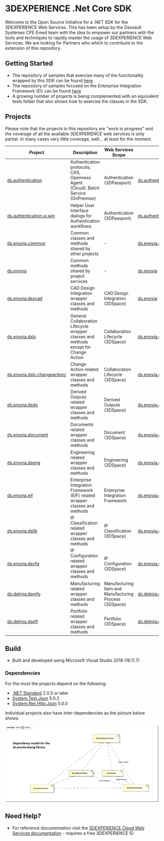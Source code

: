 # 3DEXPERIENCE .Net Core SDK 
Welcome to the Open Source Initiative for a .NET SDK for the 3DEXPERIENCE Web Services. This has been setup by the Dassault Systèmes CPE Emed team with the idea to empower our partners with the tools and techniques to rapidly master the usage of 3DEXPERIENCE Web Services. We are looking for Partners who which to contribute to the extension of this repository.


## Getting Started
 - The repository of samples that exercise many of the functionality wrapped by this SDK can be found [here](https://github.com/3ds-cpe-emed/3dxws-dotnet-samples).
 - The repository of samples focused on the Enterprise Integration Framework (EI) can be found [here](https://github.com/3ds-cpe-emed/3dxws.dotnet.event.samples)
 - A growing number of projects is being complemented with an equivalent tests folder that also shows how to exercise the classes in the SDK.

## Projects

Please note that the projects in this repository are "work in progress" and the coverage of all the available 3DEXPERIENCE web services is only partial. In many cases very little coverage, well... at least for the moment.

| Project | Description | Web Services Scope | Nuget |  
| ------------ | ------- | ------------ | ------- | 
|[ds.authentication](/ds.authentication/)|Authentication protocols; CAS, Openness Agent (Cloud), Batch Service (OnPremise)| Authentication (3DPassport)|[ds.authentication](https://www.nuget.org/packages/ds.authentication/)|
|[ds.authentication.ui.win](/ds.authentication.ui.win/)|Helper User Interface dialogs for Authentication workflows| Authentication (3DPassport)|[ds.authentication.ui.win](https://www.nuget.org/packages/ds.authentication.ui.win/)|
|[ds.enovia.common](/ds.enovia.common/)|Common classes and methods shared by other projects|-|[ds.enovia.common](https://www.nuget.org/packages/ds.enovia.common/)|
|[ds.enovia](/ds.enovia/)|Common methods shared by project services|-|[ds.enovia](https://www.nuget.org/packages/ds.enovia/)|
|[ds.enovia.dsxcad](/ds.enovia.dsxcad/)|CAD Design Integration wrapper classes and methods|CAD Design Integration (3DSpace)|[ds.enovia](https://www.nuget.org/packages/ds.enovia.dsxcad/)|
|[ds.enovia.dslc](/ds.enovia.dslc/)|General Collaboration Lifecycle wrapper classes and methods except for Change Action|Collaboration Lifecycle (3DSpace)|[ds.enovia.dslc](https://www.nuget.org/packages/ds.enovia.dslc/)|
|[ds.enovia.dslc.changeaction/](/ds.enovia.dslc.changeaction)|Change Action related wrapper classes and methods|Collaboration Lifecycle (3DSpace)|[ds.enovia.dslc.changeaction](https://www.nuget.org/packages/ds.enovia.dslc.changeaction/)|
|[ds.enovia.dsdo](/ds.enovia.dsdo/)|Derived Outputs related wrapper classes and methods|Derived Outputs (3DSpace)|[ds.enovia.dsdo](https://www.nuget.org/packages/ds.enovia.dsdo/)|
|[ds.enovia.document](/ds.enovia.document/)|Documents related wrapper classes and methods|Document (3DSpace)|[ds.enovia.document](https://www.nuget.org/packages/ds.enovia.document/)|
|[ds.enovia.dseng](/ds.enovia.dseng/)|Engineering related wrapper classes and methods|Engineering (3DSpace)|[ds.enovia.dseng](https://www.nuget.org/packages/ds.enovia.dseng/)|
|[ds.enovia.eif](/ds.enovia.eif/)|Enterprise Integration Framework (EIF) related wrapper classes and methods|Enterprise Integration Framework|[ds.enovia.eif](https://www.nuget.org/packages/ds.enovia.eif/)|
|[ds.enovia.dslib](/ds.enovia.dslib/)|IP Classification related wrapper classes and methods|IP Classification (3DSpace)|[ds.enovia.dslib](https://www.nuget.org/packages/ds.enovia.dslib/)|
|[ds.enovia.dscfg](/ds.enovia.dscfg/)|IP Configuration related wrapper classes and methods|IP Configuration (3DSpace)|[ds.enovia.dscfg](https://www.nuget.org/packages/ds.enovia.dscfg/)|
|[ds.delmia.dsmfg](/ds.delmia.dsmfg/)|Manufacturing related wrapper classes and methods|Manufacturing Item and Manufacturing Process (3DSpace)|[ds.delmia.dsmfg](https://www.nuget.org/packages/ds.delmia.dsmfg/)|
|[ds.delmia.dspfl](/ds.delmia.dspfl/)|Portfolio related wrapper classes and methods|Portfolio (3DSpace)|[ds.delmia.dsmfg](https://www.nuget.org/packages/ds.delmia.dsmfg/)|

## Build
- Built and developed using Microsoft Visual Studio 2019 (16.11.7)

### Dependencies

For the most the projects depend on the following:

- [.NET Standard](https://www.nuget.org/packages/NETStandard.Library) 2.0.3 or later
- [System.Text.Json](https://www.nuget.org/packages/System.Text.Json)  5.0.2
- [System.Net.Http.Json](https://www.nuget.org/packages/System.Net.Http.Json) 5.0.0

Individual projects also have inter-dependencies as the picture below shows.

![Dependency model for the ds.enovia.dseng library!](/docs/media/ds.enovia.dseng.dependencies.png)

## Need Help?
- For reference documentation visit the [3DEXPERIENCE Cloud Web Services documentation](https://media.3ds.com/support/documentation/developer/Cloud/en/DSDoc.htm?show=CAAiamREST/CAATciamRESTToc.htm) - requires a free 3DEXPERIENCE ID
